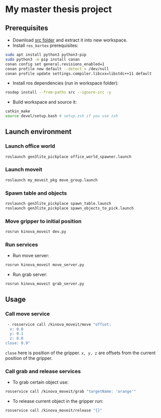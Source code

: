 # My master thesis project

## Prerequisites

 - Download [src folder](https://drive.google.com/file/d/1W3sZJq_g6yIq7tqLrgCdkY9-GfKc0jDt/view?usp=sharing) and extract it into new workspace.
 - Install `ros_kortex` prerequisites:

```sh
sudo apt install python3 python3-pip
sudo python3 -m pip install conan
conan config set general.revisions_enabled=1
conan profile new default --detect > /dev/null
conan profile update settings.compiler.libcxx=libstdc++11 default
```

 - Install ros dependencies (run in workspace folder):

```sh
rosdep install --from-paths src --ignore-src -y
```
 - Build workspace and source it:

```sh
catkin_make
source devel/setup.bash # setup.zsh if you use zsh
```

## Launch environment

### Launch office world

```sh
roslaunch gen3lite_pickplace office_world_spawner.launch
```

### Launch moveit

```sh
roslaunch my_moveit_pkg move_group.launch
```

### Spawn table and objects

```sh
roslaunch gen3lite_pickplace spawn_table.launch
roslaunch gen3lite_pickplace spawn_objects_to_pick.launch
```

### Move gripper to initial position

```sh
rosrun kinova_moveit dev.py 
```

### Run services

 - Run move server:

```sh
rosrun kinova_moveit move_server.py
```

 - Run grab server:

```sh
rosrun kinova_moveit grab_server.py
```

## Usage

### Call move service

```sh
 - rosservice call /kinova_moveit/move "offset: 
  x: 0.0  
  y: 0.1  
  z: 0.0  
close: 0.9"
```

```close``` here is position of the gripper. ```x, y, z``` are offsets from the current position of the gripper.

### Call grab and release services

 - To grab certain object use:

```sh
rosservice call /kinova_moveit/grab "targetName: 'orange'"
```

 - To release current object in the gripper run:

```sh
rosservice call /kinova_moveit/release "{}"
```
